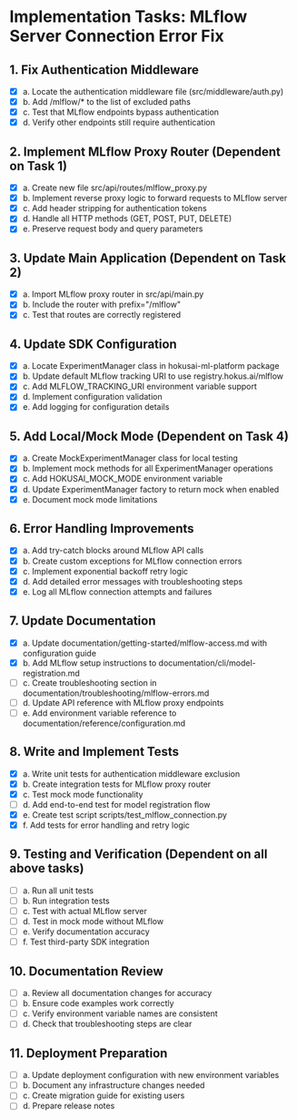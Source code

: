# Implementation Tasks: MLflow Server Connection Error Fix

## 1. Fix Authentication Middleware
- [x] a. Locate the authentication middleware file (src/middleware/auth.py)
- [x] b. Add /mlflow/* to the list of excluded paths
- [x] c. Test that MLflow endpoints bypass authentication
- [x] d. Verify other endpoints still require authentication

## 2. Implement MLflow Proxy Router (Dependent on Task 1)
- [x] a. Create new file src/api/routes/mlflow_proxy.py
- [x] b. Implement reverse proxy logic to forward requests to MLflow server
- [x] c. Add header stripping for authentication tokens
- [x] d. Handle all HTTP methods (GET, POST, PUT, DELETE)
- [x] e. Preserve request body and query parameters

## 3. Update Main Application (Dependent on Task 2)
- [x] a. Import MLflow proxy router in src/api/main.py
- [x] b. Include the router with prefix="/mlflow"
- [x] c. Test that routes are correctly registered

## 4. Update SDK Configuration
- [x] a. Locate ExperimentManager class in hokusai-ml-platform package
- [x] b. Update default MLflow tracking URI to use registry.hokus.ai/mlflow
- [x] c. Add MLFLOW_TRACKING_URI environment variable support
- [x] d. Implement configuration validation
- [x] e. Add logging for configuration details

## 5. Add Local/Mock Mode (Dependent on Task 4)
- [x] a. Create MockExperimentManager class for local testing
- [x] b. Implement mock methods for all ExperimentManager operations
- [x] c. Add HOKUSAI_MOCK_MODE environment variable
- [x] d. Update ExperimentManager factory to return mock when enabled
- [x] e. Document mock mode limitations

## 6. Error Handling Improvements
- [x] a. Add try-catch blocks around MLflow API calls
- [x] b. Create custom exceptions for MLflow connection errors
- [x] c. Implement exponential backoff retry logic
- [x] d. Add detailed error messages with troubleshooting steps
- [x] e. Log all MLflow connection attempts and failures

## 7. Update Documentation
- [x] a. Update documentation/getting-started/mlflow-access.md with configuration guide
- [x] b. Add MLflow setup instructions to documentation/cli/model-registration.md
- [ ] c. Create troubleshooting section in documentation/troubleshooting/mlflow-errors.md
- [ ] d. Update API reference with MLflow proxy endpoints
- [ ] e. Add environment variable reference to documentation/reference/configuration.md

## 8. Write and Implement Tests
- [x] a. Write unit tests for authentication middleware exclusion
- [x] b. Create integration tests for MLflow proxy router
- [x] c. Test mock mode functionality
- [ ] d. Add end-to-end test for model registration flow
- [x] e. Create test script scripts/test_mlflow_connection.py
- [x] f. Add tests for error handling and retry logic

## 9. Testing and Verification (Dependent on all above tasks)
- [ ] a. Run all unit tests
- [ ] b. Run integration tests
- [ ] c. Test with actual MLflow server
- [ ] d. Test in mock mode without MLflow
- [ ] e. Verify documentation accuracy
- [ ] f. Test third-party SDK integration

## 10. Documentation Review
- [ ] a. Review all documentation changes for accuracy
- [ ] b. Ensure code examples work correctly
- [ ] c. Verify environment variable names are consistent
- [ ] d. Check that troubleshooting steps are clear

## 11. Deployment Preparation
- [ ] a. Update deployment configuration with new environment variables
- [ ] b. Document any infrastructure changes needed
- [ ] c. Create migration guide for existing users
- [ ] d. Prepare release notes
